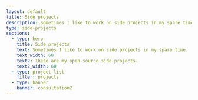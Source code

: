 ```yaml
---
layout: default
title: Side projects
description: Sometimes I like to work on side projects in my spare time. These are my open-source side projects.
type: side-projects
sections:
  - type: hero
    title: Side projects
    text: Sometimes I like to work on side projects in my spare time.
    text_width: 60
    text2: These are my open-source side projects.
    text2_width: 60
  - type: project-list
    filter: projects
  - type: banner
    banner: consultation2
---
```


